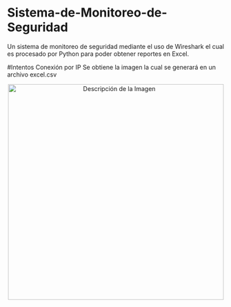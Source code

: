 # Sistema-de-Monitoreo-de-Seguridad
Un sistema de monitoreo de seguridad mediante el uso de Wireshark el cual es procesado por Python para poder obtener reportes en Excel.


#Intentos Conexión por IP
Se obtiene la imagen la cual se generará en un archivo excel.csv
<div align="center">
  <img src="Monitoreo-Seguridad/IntentosConexión-IP.png" alt="Descripción de la Imagen" width="500"/>
</div>

